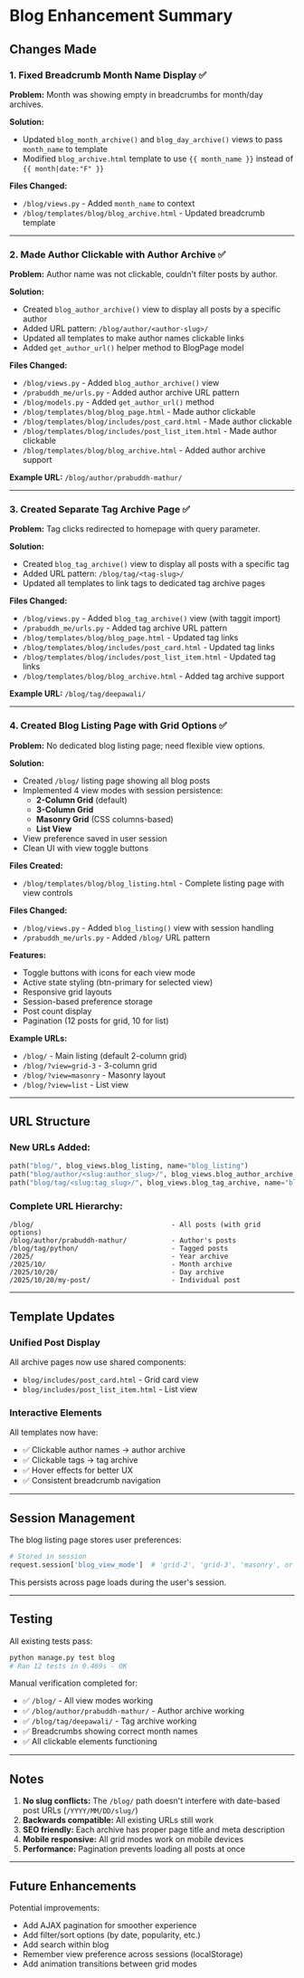 # Blog Enhancement Summary

## Changes Made

### 1. Fixed Breadcrumb Month Name Display ✅

**Problem:** Month was showing empty in breadcrumbs for month/day archives.

**Solution:**
- Updated `blog_month_archive()` and `blog_day_archive()` views to pass `month_name` to template
- Modified `blog_archive.html` template to use `{{ month_name }}` instead of `{{ month|date:"F" }}`

**Files Changed:**
- `/blog/views.py` - Added `month_name` to context
- `/blog/templates/blog/blog_archive.html` - Updated breadcrumb template

---

### 2. Made Author Clickable with Author Archive ✅

**Problem:** Author name was not clickable, couldn't filter posts by author.

**Solution:**
- Created `blog_author_archive()` view to display all posts by a specific author
- Added URL pattern: `/blog/author/<author-slug>/`
- Updated all templates to make author names clickable links
- Added `get_author_url()` helper method to BlogPage model

**Files Changed:**
- `/blog/views.py` - Added `blog_author_archive()` view
- `/prabuddh_me/urls.py` - Added author archive URL pattern
- `/blog/models.py` - Added `get_author_url()` method
- `/blog/templates/blog/blog_page.html` - Made author clickable
- `/blog/templates/blog/includes/post_card.html` - Made author clickable
- `/blog/templates/blog/includes/post_list_item.html` - Made author clickable
- `/blog/templates/blog/blog_archive.html` - Added author archive support

**Example URL:** `/blog/author/prabuddh-mathur/`

---

### 3. Created Separate Tag Archive Page ✅

**Problem:** Tag clicks redirected to homepage with query parameter.

**Solution:**
- Created `blog_tag_archive()` view to display all posts with a specific tag
- Added URL pattern: `/blog/tag/<tag-slug>/`
- Updated all templates to link tags to dedicated tag archive pages

**Files Changed:**
- `/blog/views.py` - Added `blog_tag_archive()` view (with taggit import)
- `/prabuddh_me/urls.py` - Added tag archive URL pattern
- `/blog/templates/blog/blog_page.html` - Updated tag links
- `/blog/templates/blog/includes/post_card.html` - Updated tag links
- `/blog/templates/blog/includes/post_list_item.html` - Updated tag links
- `/blog/templates/blog/blog_archive.html` - Added tag archive support

**Example URL:** `/blog/tag/deepawali/`

---

### 4. Created Blog Listing Page with Grid Options ✅

**Problem:** No dedicated blog listing page; need flexible view options.

**Solution:**
- Created `/blog/` listing page showing all blog posts
- Implemented 4 view modes with session persistence:
  - **2-Column Grid** (default)
  - **3-Column Grid**
  - **Masonry Grid** (CSS columns-based)
  - **List View**
- View preference saved in user session
- Clean UI with view toggle buttons

**Files Created:**
- `/blog/templates/blog/blog_listing.html` - Complete listing page with view controls

**Files Changed:**
- `/blog/views.py` - Added `blog_listing()` view with session handling
- `/prabuddh_me/urls.py` - Added `/blog/` URL pattern

**Features:**
- Toggle buttons with icons for each view mode
- Active state styling (btn-primary for selected view)
- Responsive grid layouts
- Session-based preference storage
- Post count display
- Pagination (12 posts for grid, 10 for list)

**Example URLs:**
- `/blog/` - Main listing (default 2-column grid)
- `/blog/?view=grid-3` - 3-column grid
- `/blog/?view=masonry` - Masonry layout
- `/blog/?view=list` - List view

---

## URL Structure

### New URLs Added:
```python
path("blog/", blog_views.blog_listing, name="blog_listing")
path("blog/author/<slug:author_slug>/", blog_views.blog_author_archive, name="blog_author_archive")
path("blog/tag/<slug:tag_slug>/", blog_views.blog_tag_archive, name="blog_tag_archive")
```

### Complete URL Hierarchy:
```
/blog/                                  - All posts (with grid options)
/blog/author/prabuddh-mathur/           - Author's posts
/blog/tag/python/                       - Tagged posts
/2025/                                  - Year archive
/2025/10/                               - Month archive
/2025/10/20/                            - Day archive
/2025/10/20/my-post/                    - Individual post
```

---

## Template Updates

### Unified Post Display
All archive pages now use shared components:
- `blog/includes/post_card.html` - Grid card view
- `blog/includes/post_list_item.html` - List view

### Interactive Elements
All templates now have:
- ✅ Clickable author names → author archive
- ✅ Clickable tags → tag archive
- ✅ Hover effects for better UX
- ✅ Consistent breadcrumb navigation

---

## Session Management

The blog listing page stores user preferences:
```python
# Stored in session
request.session['blog_view_mode']  # 'grid-2', 'grid-3', 'masonry', or 'list'
```

This persists across page loads during the user's session.

---

## Testing

All existing tests pass:
```bash
python manage.py test blog
# Ran 12 tests in 0.469s - OK
```

Manual verification completed for:
- ✅ `/blog/` - All view modes working
- ✅ `/blog/author/prabuddh-mathur/` - Author archive working
- ✅ `/blog/tag/deepawali/` - Tag archive working
- ✅ Breadcrumbs showing correct month names
- ✅ All clickable elements functioning

---

## Notes

1. **No slug conflicts:** The `/blog/` path doesn't interfere with date-based post URLs (`/YYYY/MM/DD/slug/`)
2. **Backwards compatible:** All existing URLs still work
3. **SEO friendly:** Each archive has proper page title and meta description
4. **Mobile responsive:** All grid modes work on mobile devices
5. **Performance:** Pagination prevents loading all posts at once

---

## Future Enhancements

Potential improvements:
- Add AJAX pagination for smoother experience
- Add filter/sort options (by date, popularity, etc.)
- Add search within blog
- Remember view preference across sessions (localStorage)
- Add animation transitions between grid modes
